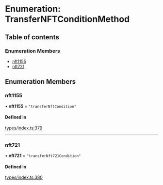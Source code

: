 # Enumeration: TransferNFTConditionMethod

## Table of contents

### Enumeration Members

- [nft1155](TransferNFTConditionMethod.md#nft1155)
- [nft721](TransferNFTConditionMethod.md#nft721)

## Enumeration Members

### nft1155

• **nft1155** = ``"transferNftCondition"``

#### Defined in

[types/index.ts:379](https://github.com/nevermined-io/components-catalog/blob/92824c5/lib/src/types/index.ts#L379)

___

### nft721

• **nft721** = ``"transferNft721Condition"``

#### Defined in

[types/index.ts:380](https://github.com/nevermined-io/components-catalog/blob/92824c5/lib/src/types/index.ts#L380)
